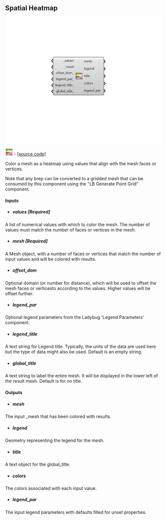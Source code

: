 ## Spatial Heatmap

![](../../images/components/Spatial_Heatmap.png)

![](../../images/icons/Spatial_Heatmap.png) - [[source code]](https://github.com/ladybug-tools/ladybug-grasshopper/blob/master/ladybug_grasshopper/src//LB%20Spatial%20Heatmap.py)


Color a mesh as a heatmap using values that align with the mesh faces or vertices. 

Note that any brep can be converted to a gridded mesh that can be consumed by  this component using the "LB Generate Point Grid" component. 



#### Inputs
* ##### values [Required]
A list of numerical values with which to color the mesh. The number of values must match the number of faces or vertices in the mesh. 
* ##### mesh [Required]
A Mesh object, with a number of faces or vertices that match the number of input values and will be colored with results. 
* ##### offset_dom 
Optional domain (or number for distance), which will be used to offset the mesh faces or verticesto according to the values. Higher values will be offset further. 
* ##### legend_par 
Optional legend parameters from the Ladybug 'Legend Parameters' component. 
* ##### legend_title 
A text string for Legend title. Typically, the units of the data are used here but the type of data might also be used. Default is an empty string. 
* ##### global_title 
A text string to label the entire mesh.  It will be displayed in the lower left of the result mesh. Default is for no title. 

#### Outputs
* ##### mesh
The input _mesh that has been colored with results. 
* ##### legend
Geometry representing the legend for the mesh. 
* ##### title
A text object for the global_title. 
* ##### colors
The colors associated with each input value. 
* ##### legend_par
The input legend parameters with defaults filled for unset properties. 